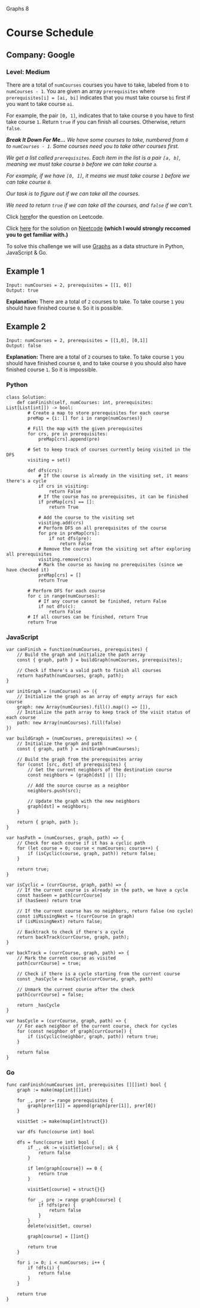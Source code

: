 Graphs 8
# Course Schedule
## Company: Google
### Level: Medium

There are a total of `numCourses` courses you have to take, labeled from `0` to `numCourses - 1`. You are given an array `prerequisites` where `prerequisites[i] = [ai, bi]` indicates that you must take course `bi` first if you want to take course `ai`.

For example, the pair `[0, 1]`, indicates that to take course `0` you have to first take course `1`.
Return `true` if you can finish all courses. Otherwise, return `false`.

***Break It Down For Me...***
*We have some courses to take, numbered from `0` to `numCourses - 1`. Some courses need you to take other courses first.*

*We get a list called `prerequisites`. Each item in the list is a pair `[a, b]`, meaning we must take course `b` before we can take course `a`.*

*For example, if we have `[0, 1]`, it means we must take course `1` before we can take course `0`.*

*Our task is to figure out if we can take all the courses.*

*We need to return `true` if we can take all the courses, and `false` if we can't.*

Click [here](https://leetcode.com/problems/course-schedule/description/)for the question on Leetcode.

Click [here](https://www.youtube.com/watch?v=EgI5nU9etnU) for the solution on [Neetcode](https://neetcode.io/) **(which I would strongly reccomed you to get familiar with.)**

To solve this challenge we will use [Graphs](https://www.simplilearn.com/tutorials/data-structure-tutorial/graphs-in-data-structure#:~:text=Graphs%20in%20data%20structures%20are,circuit%20networks%2C%20and%20social%20networks.) as a data structure in Python, JavaScript & Go.

## Example 1
```
Input: numCourses = 2, prerequisites = [[1, 0]]
Output: true
```
**Explanation:** There are a total of `2` courses to take. To take course `1` you should have finished course `0`. So it is possible.

## Example 2
```
Input: numCourses = 2, prerequisites = [[1,0], [0,1]]
Output: false
```
**Explanation:** There are a total of `2` courses to take. To take course `1` you should have finished course `0`, and to take course `0` you should also have finished course `1`. So it is impossible.

### Python
```
class Solution:
    def canFinish(self, numCourses: int, prerequisites: List[List[int]]) -> bool:
        # Create a map to store prerequisites for each course
        preMap = {i: [] for i in range(numCourses)}

        # Fill the map with the given prerequisites
        for crs, pre in prerequisites:
            preMap[crs].append(pre)

        # Set to keep track of courses currently being visited in the DFS
        visiting = set()

        def dfs(crs):
            # If the course is already in the visiting set, it means there's a cycle
            if crs in visiting:
                return False
            # If the course has no prerequisites, it can be finished
            if preMap[crs] == []:
                return True

            # Add the course to the visiting set
            visiting.add(crs)
            # Perform DFS on all prerequisites of the course
            for pre in preMap[crs]:
                if not dfs(pre):
                    return False
            # Remove the course from the visiting set after exploring all prerequisites
            visiting.remove(crs)
            # Mark the course as having no prerequisites (since we have checked it)
            preMap[crs] = []
            return True

        # Perform DFS for each course
        for c in range(numCourses):
            # If any course cannot be finished, return False
            if not dfs(c):
                return False
        # If all courses can be finished, return True
        return True
```

### JavaScript
```
var canFinish = function(numCourses, prerequisites) {
    // Build the graph and initialize the path array
    const { graph, path } = buildGraph(numCourses, prerequisites);

    // Check if there's a valid path to finish all courses
    return hasPath(numCourses, graph, path);
}

var initGraph = (numCourses) => ({
    // Initialize the graph as an array of empty arrays for each course
    graph: new Array(numCourses).fill().map(() => []),
    // Initialize the path array to keep track of the visit status of each course
    path: new Array(numCourses).fill(false)
})

var buildGraph = (numCourses, prerequisites) => {
    // Initialize the graph and path
    const { graph, path } = initGraph(numCourses);

    // Build the graph from the prerequisites array
    for (const [src, dst] of prerequisites) {
        // Get the current neighbors of the destination course
        const neighbors = (graph[dst] || []);

        // Add the source course as a neighbor
        neighbors.push(src);

        // Update the graph with the new neighbors
        graph[dst] = neighbors;
    }

    return { graph, path };
}

var hasPath = (numCourses, graph, path) => {
    // Check for each course if it has a cyclic path
    for (let course = 0; course < numCourses; course++) {
        if (isCyclic(course, graph, path)) return false;
    }

    return true;
}

var isCyclic = (currCourse, graph, path) => {
    // If the current course is already in the path, we have a cycle
    const hasSeen = path[currCourse]
    if (hasSeen) return true

    // If the current course has no neighbors, return false (no cycle)
    const isMissingNext = !(currCourse in graph)
    if (isMissingNext) return false;

    // Backtrack to check if there's a cycle
    return backTrack(currCourse, graph, path);
}

var backTrack = (currCourse, graph, path) => {
    // Mark the current course as visited
    path[currCourse] = true;

    // Check if there is a cycle starting from the current course
    const _hasCycle = hasCycle(currCourse, graph, path)

    // Unmark the current course after the check
    path[currCourse] = false;

    return _hasCycle
}

var hasCycle = (currCourse, graph, path) => {
    // For each neighbor of the current course, check for cycles
    for (const neighbor of graph[currCourse]) {
        if (isCyclic(neighbor, graph, path)) return true;
    }

    return false
}
```

### Go
```
func canFinish(numCourses int, prerequisites [][]int) bool {
	graph := make(map[int][]int)

	for _, prer := range prerequisites {
		graph[prer[1]] = append(graph[prer[1]], prer[0])
	}

	visitSet := make(map[int]struct{})

	var dfs func(course int) bool

	dfs = func(course int) bool {
		if _, ok := visitSet[course]; ok {
			return false
		}

		if len(graph[course]) == 0 {
			return true
		}

		visitSet[course] = struct{}{}

		for _, pre := range graph[course] {
			if !dfs(pre) {
				return false
			}
		}
		delete(visitSet, course)

		graph[course] = []int{}

		return true
	}

	for i := 0; i < numCourses; i++ {
		if !dfs(i) {
			return false
		}
	}

	return true
}
```
